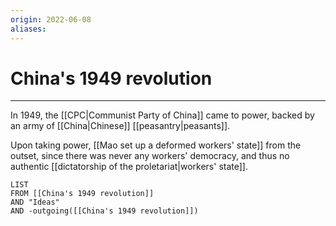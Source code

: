 ```yaml
---
origin: 2022-06-08
aliases: 
---
```

# China's 1949 revolution
---
In 1949, the [[CPC|Communist Party of China]] came to power, backed by an army of [[China|Chinese]] [[peasantry|peasants]]. 

Upon taking power, [[Mao set up a deformed workers' state]] from the outset, since there was never any workers' democracy, and thus no authentic [[dictatorship of the proletariat|workers' state]]. 


```dataview
LIST 
FROM [[China's 1949 revolution]]
AND "Ideas"
AND -outgoing([[China's 1949 revolution]])
```

